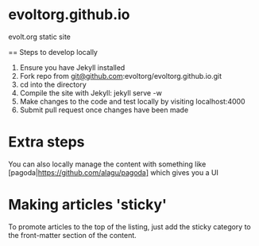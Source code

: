 evoltorg.github.io
==================

evolt.org static site

== Steps to develop locally

1. Ensure you have Jekyll installed
1. Fork repo from git@github.com:evoltorg/evoltorg.github.io.git
1. cd into the directory
1. Compile the site with Jekyll: jekyll serve -w
1. Make changes to the code and test locally by visiting localhost:4000
1. Submit pull request once changes have been made

Extra steps
=

You can also locally manage the content with something like [pagoda|https://github.com/alagu/pagoda] which gives you a UI

Making articles 'sticky'
==

To promote articles to the top of the listing, just add the sticky category to the front-matter section of the content. 
